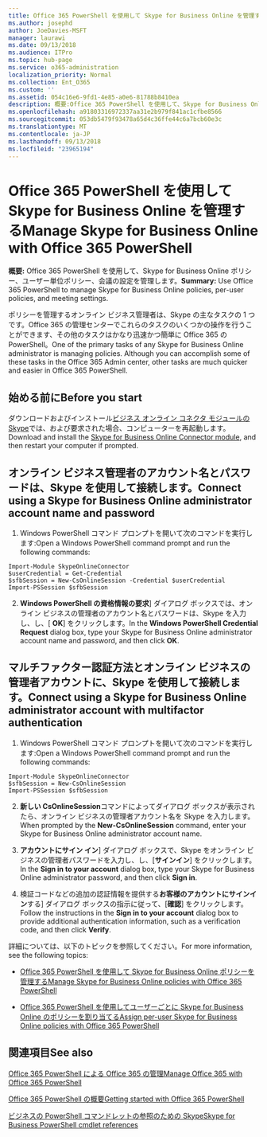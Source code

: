 ```yaml
---
title: Office 365 PowerShell を使用して Skype for Business Online を管理する
ms.author: josephd
author: JoeDavies-MSFT
manager: laurawi
ms.date: 09/13/2018
ms.audience: ITPro
ms.topic: hub-page
ms.service: o365-administration
localization_priority: Normal
ms.collection: Ent_O365
ms.custom: ''
ms.assetid: 054c16e6-9fd1-4e85-a0e6-81788b8410ea
description: 概要:Office 365 PowerShell を使用して、Skype for Business Online ポリシー、ユーザー単位ポリシー、会議の設定を管理します。
ms.openlocfilehash: a91803316972337aa31e2b979f841ac1cfbe8566
ms.sourcegitcommit: 053db5479f93478a65d4c36ffe44c6a7bcb60e3c
ms.translationtype: MT
ms.contentlocale: ja-JP
ms.lasthandoff: 09/13/2018
ms.locfileid: "23965194"
---
```

# <a name="manage-skype-for-business-online-with-office-365-powershell"></a><span data-ttu-id="71a86-103">Office 365 PowerShell を使用して Skype for Business Online を管理する</span><span class="sxs-lookup"><span data-stu-id="71a86-103">Manage Skype for Business Online with Office 365 PowerShell</span></span>

 <span data-ttu-id="71a86-104">**概要:** Office 365 PowerShell を使用して、Skype for Business Online ポリシー、ユーザー単位ポリシー、会議の設定を管理します。</span><span class="sxs-lookup"><span data-stu-id="71a86-104">**Summary:** Use Office 365 PowerShell to manage Skype for Business Online policies, per-user policies, and meeting settings.</span></span>
  
<span data-ttu-id="71a86-p101">ポリシーを管理するオンライン ビジネス管理者は、Skype の主なタスクの 1 つです。Office 365 の管理センターでこれらのタスクのいくつかの操作を行うことができます、その他のタスクはかなり迅速かつ簡単に Office 365 の PowerShell。</span><span class="sxs-lookup"><span data-stu-id="71a86-p101">One of the primary tasks of any Skype for Business Online administrator is managing policies. Although you can accomplish some of these tasks in the Office 365 Admin center, other tasks are much quicker and easier in Office 365 PowerShell.</span></span> 

## <a name="before-you-start"></a><span data-ttu-id="71a86-107">始める前に</span><span class="sxs-lookup"><span data-stu-id="71a86-107">Before you start</span></span>

<span data-ttu-id="71a86-108">ダウンロードおよびインストール[ビジネス オンライン コネクタ モジュールの Skype](https://www.microsoft.com/en-us/download/details.aspx?id=39366)では、および要求された場合、コンピューターを再起動します。</span><span class="sxs-lookup"><span data-stu-id="71a86-108">Download and install the [Skype for Business Online Connector module](https://www.microsoft.com/en-us/download/details.aspx?id=39366), and then restart your computer if prompted.</span></span>


## <a name="connect-using-a-skype-for-business-online-administrator-account-name-and-password"></a><span data-ttu-id="71a86-109">オンライン ビジネス管理者のアカウント名とパスワードは、Skype を使用して接続します。</span><span class="sxs-lookup"><span data-stu-id="71a86-109">Connect using a Skype for Business Online administrator account name and password</span></span>

1. <span data-ttu-id="71a86-110">Windows PowerShell コマンド プロンプトを開いて次のコマンドを実行します:</span><span class="sxs-lookup"><span data-stu-id="71a86-110">Open a Windows PowerShell command prompt and run the following commands:</span></span> 
    
  ```
  Import-Module SkypeOnlineConnector
  $userCredential = Get-Credential
  $sfbSession = New-CsOnlineSession -Credential $userCredential
  Import-PSSession $sfbSession
  ```

2. <span data-ttu-id="71a86-111">**Windows PowerShell の資格情報の要求**] ダイアログ ボックスでは、オンライン ビジネスの管理者のアカウント名とパスワードは、Skype を入力し、し、[ **OK**] をクリックします。</span><span class="sxs-lookup"><span data-stu-id="71a86-111">In the **Windows PowerShell Credential Request** dialog box, type your Skype for Business Online administrator account name and password, and then click **OK**.</span></span>


## <a name="connect-using-a-skype-for-business-online-administrator-account-with-multifactor-authentication"></a><span data-ttu-id="71a86-112">マルチファクター認証方法とオンライン ビジネスの管理者アカウントに、Skype を使用して接続します。</span><span class="sxs-lookup"><span data-stu-id="71a86-112">Connect using a Skype for Business Online administrator account with multifactor authentication</span></span>

1. <span data-ttu-id="71a86-113">Windows PowerShell コマンド プロンプトを開いて次のコマンドを実行します:</span><span class="sxs-lookup"><span data-stu-id="71a86-113">Open a Windows PowerShell command prompt and run the following commands:</span></span>

  ```
  Import-Module SkypeOnlineConnector
  $sfbSession = New-CsOnlineSession
  Import-PSSession $sfbSession
  ```

2. <span data-ttu-id="71a86-114">**新しい CsOnlineSession**コマンドによってダイアログ ボックスが表示されたら、オンライン ビジネスの管理者アカウント名を Skype を入力します。</span><span class="sxs-lookup"><span data-stu-id="71a86-114">When prompted by the **New-CsOnlineSession** command, enter your Skype for Business Online administrator account name.</span></span>

3. <span data-ttu-id="71a86-115">**アカウントにサイン イン**] ダイアログ ボックスで、Skype をオンライン ビジネスの管理者パスワードを入力し、し、[**サインイン**] をクリックします。</span><span class="sxs-lookup"><span data-stu-id="71a86-115">In the **Sign in to your account** dialog box, type your Skype for Business Online administrator password, and then click **Sign in**.</span></span>

4. <span data-ttu-id="71a86-116">検証コードなどの追加の認証情報を提供する**お客様のアカウントにサインイン**する] ダイアログ ボックスの指示に従って、[**確認**] をクリックします。</span><span class="sxs-lookup"><span data-stu-id="71a86-116">Follow the instructions in the **Sign in to your account** dialog box to provide additional authentication information, such as a verification code, and then click **Verify**.</span></span>

<span data-ttu-id="71a86-117">詳細については、以下のトピックを参照してください。</span><span class="sxs-lookup"><span data-stu-id="71a86-117">For more information, see the following topics:</span></span>
  
- [<span data-ttu-id="71a86-118">Office 365 PowerShell を使用して Skype for Business Online ポリシーを管理する</span><span class="sxs-lookup"><span data-stu-id="71a86-118">Manage Skype for Business Online policies with Office 365 PowerShell</span></span>](manage-skype-for-business-online-policies-with-office-365-powershell.md)
    
- [<span data-ttu-id="71a86-119">Office 365 PowerShell を使用してユーザーごとに Skype for Business Online のポリシーを割り当てる</span><span class="sxs-lookup"><span data-stu-id="71a86-119">Assign per-user Skype for Business Online policies with Office 365 PowerShell</span></span>](assign-per-user-skype-for-business-online-policies-with-office-365-powershell.md)
    
## <a name="see-also"></a><span data-ttu-id="71a86-120">関連項目</span><span class="sxs-lookup"><span data-stu-id="71a86-120">See also</span></span>

[<span data-ttu-id="71a86-121">Office 365 PowerShell による Office 365 の管理</span><span class="sxs-lookup"><span data-stu-id="71a86-121">Manage Office 365 with Office 365 PowerShell</span></span>](manage-office-365-with-office-365-powershell.md)
  
[<span data-ttu-id="71a86-122">Office 365 PowerShell の概要</span><span class="sxs-lookup"><span data-stu-id="71a86-122">Getting started with Office 365 PowerShell</span></span>](getting-started-with-office-365-powershell.md)

[<span data-ttu-id="71a86-123">ビジネスの PowerShell コマンドレットの参照のための Skype</span><span class="sxs-lookup"><span data-stu-id="71a86-123">Skype for Business PowerShell cmdlet references</span></span>](https://docs.microsoft.com/powershell/module/skype/?view=skype-ps)

